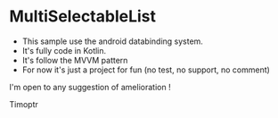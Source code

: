 # MultiSelectableList

- This sample use the android databinding system.
- It's fully code in Kotlin.
- It's follow the MVVM pattern
- For now it's just a project for fun (no test, no support, no comment)

I'm open to any suggestion of amelioration ! 
 
 Timoptr
